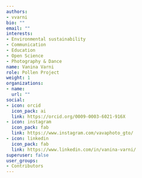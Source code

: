 ```yaml
---
authors:
- vvarni
bio: ""
email: ""
interests:
- Environmental sustainability
- Communication
- Education
- Open Science
- Photography & Dance
name: Vanina Varni
role: Pollen Project
weight: 1
organizations:
- name: 
  url: ""
social:
- icon: orcid
  icon_pack: ai
  link: https://orcid.org/0009-0003-6021-916X
- icon: instagram
  icon_pack: fab
  link: https://www.instagram.com/vavaphoto_gto/
- icon: linkedin
  icon_pack: fab
  link: https://www.linkedin.com/in/vanina-varni/
superuser: false
user_groups:
- Contributors
---
```

